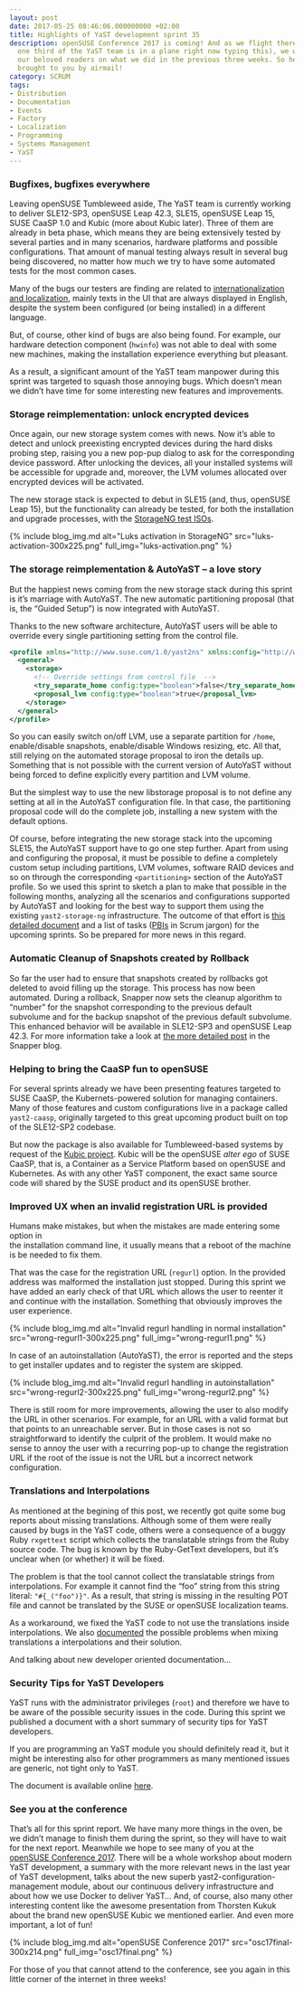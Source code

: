 ```yaml
---
layout: post
date: 2017-05-25 08:46:06.000000000 +02:00
title: Highlights of YaST development sprint 35
description: openSUSE Conference 2017 is coming! And as we flight there (literally,
  one third of the YaST team is in a plane right now typing this), we wanted to inform
  our beloved readers on what we did in the previous three weeks. So here is our report,
  brought to you by airmail!
category: SCRUM
tags:
- Distribution
- Documentation
- Events
- Factory
- Localization
- Programming
- Systems Management
- YaST
---
```



### Bugfixes, bugfixes everywhere

Leaving openSUSE Tumbleweed aside, The YaST team is currently working to
deliver SLE12-SP3, openSUSE Leap 42.3, SLE15, openSUSE Leap 15, SUSE
CaaSP 1.0 and Kubic (more about Kubic later). Three of them are already
in beta phase, which means they are being extensively tested by several
parties and in many scenarios, hardware platforms and possible
configurations. That amount of manual testing always result in several
bug being discovered, no matter how much we try to have some automated
tests for the most common cases.

Many of the bugs our testers are finding are related to
[internationalization and localization][1], mainly texts in the UI that
are always displayed in English, despite the system been configured (or
being installed) in a different language.

But, of course, other kind of bugs are also being found. For example,
our hardware detection component (`hwinfo`) was not able to deal with
some new machines, making the installation experience everything but
pleasant.

As a result, a significant amount of the YaST team manpower during this
sprint was targeted to squash those annoying bugs. Which doesn’t mean we
didn’t have time for some interesting new features and improvements.

### Storage reimplementation: unlock encrypted devices

Once again, our new storage system comes with news. Now it’s able to
detect and unlock preexisting encrypted devices during the hard disks
probing step, raising you a new pop-pup dialog to ask for the
corresponding device password. After unlocking the devices, all your
installed systems will be accessible for upgrade and, moreover, the LVM
volumes allocated over encrypted devices will be activated.

The new storage stack is expected to debut in SLE15 (and, thus, openSUSE
Leap 15), but the functionality can already be tested, for both the
installation and upgrade processes, with the [StorageNG test ISOs][2].

{% include blog_img.md alt="Luks activation in StorageNG"
src="luks-activation-300x225.png" full_img="luks-activation.png" %}

### The storage reimplementation &amp; AutoYaST – a love story

But the happiest news coming from the new storage stack during this
sprint is it’s marriage with AutoYaST. The new automatic partitioning
proposal (that is, the “Guided Setup”) is now integrated with AutoYaST.

Thanks to the new software architecture, AutoYaST users will be able to
override every single partitioning setting from the control file.

```xml  
<profile xmlns="http://www.suse.com/1.0/yast2ns" xmlns:config="http://www.suse.com/1.0/configns">
  <general>
    <storage>
      <!-- Override settings from control file  -->
      <try_separate_home config:type="boolean">false</try_separate_home>
      <proposal_lvm config:type="boolean">true</proposal_lvm>
    </storage>
  </general>
</profile>
```

So you can easily switch on/off LVM, use a separate partition for
`/home`, enable/disable snapshots, enable/disable Windows resizing, etc.
All that, still relying on the automated storage proposal to iron the
details up. Something that is not possible with the current version of
AutoYaST without being forced to define explicitly every partition and
LVM volume.

But the simplest way to use the new libstorage proposal is to not define
any setting at all in the AutoYaST configuration file. In that case, the
partitioning proposal code will do the complete job, installing a new
system with the default options.

Of course, before integrating the new storage stack into the upcoming
SLE15, the AutoYaST support have to go one step further. Apart from
using and configuring the proposal, it must be possible to define a
completely custom setup including partitions, LVM volumes, software RAID
devices and so on through the corresponding `<partitioning>` section of
the AutoYaST profile. So we used this sprint to sketch a plan to make
that possible in the following months, analyzing all the scenarios and
configurations supported by AutoYaST and looking for the best way to
support them using the existing `yast2-storage-ng` infrastructure. The
outcome of that effort is [this detailed document][3] and a list of
tasks ([PBIs][4] in Scrum jargon) for the upcoming sprints. So be
prepared for more news in this regard.

### Automatic Cleanup of Snapshots created by Rollback

So far the user had to ensure that snapshots created by rollbacks got
deleted to avoid filling up the storage. This process has now been
automated. During a rollback, Snapper now sets the cleanup algorithm to
“number” for the snapshot corresponding to the previous default
subvolume and for the backup snapshot of the previous default subvolume.
This enhanced behavior will be available in SLE12-SP3 and openSUSE Leap
42.3. For more information take a look at [the more detailed post][5] in
the Snapper blog.

### Helping to bring the CaaSP fun to openSUSE

For several sprints already we have been presenting features targeted to
SUSE CaaSP, the Kubernets-powered solution for managing containers. Many
of those features and custom configurations live in a package called
`yast2-caasp`, originally targeted to this great upcoming product built
on top of the SLE12-SP2 codebase.

But now the package is also available for Tumbleweed-based systems by
request of the [Kubic project][6]. Kubic will be the openSUSE *alter
ego* of SUSE CaaSP, that is, a Container as a Service Platform based on
openSUSE and Kubernetes. As with any other YaST component, the exact
same source code will shared by the SUSE product and its openSUSE
brother.

### Improved UX when an invalid registration URL is provided

Humans make mistakes, but when the mistakes are made entering some
option in  
 the installation command line, it usually means that a reboot of the
machine is be needed to fix them.

That was the case for the registration URL (`regurl`) option. In the
provided address was malformed the installation just stopped. During
this sprint we have added an early check of that URL which allows the
user to reenter it and continue with the installation. Something that
obviously improves the user experience.

{% include blog_img.md alt="Invalid regurl handling in normal installation"
src="wrong-regurl1-300x225.png" full_img="wrong-regurl1.png" %}

In case of an autoinstallation (AutoYaST), the error is reported and the
steps to get installer updates and to register the system are skipped.

{% include blog_img.md alt="Invalid regurl handling in autoinstallation"
src="wrong-regurl2-300x225.png" full_img="wrong-regurl2.png" %}

There is still room for more improvements, allowing the user to also
modify the URL in other scenarios. For example, for an URL with a valid
format but that points to an unreachable server. But in those cases is
not so straightforward to identify the culprit of the problem. It would
make no sense to annoy the user with a recurring pop-up to change the
registration URL if the root of the issue is not the URL but a incorrect
network configuration.

### Translations and Interpolations

As mentioned at the begining of this post, we recently got quite some
bug reports about missing translations. Although some of them were
really caused by bugs in the YaST code, others were a consequence of a
buggy Ruby `rxgettext` script which collects the translatable strings
from the Ruby source code. The bug is known by the Ruby-GetText
developers, but it’s unclear when (or whether) it will be fixed.

The problem is that the tool cannot collect the translatable strings
from interpolations. For example it cannot find the “foo” string from
this string literal: `"#{_("foo")}"`. As a result, that string is
missing in the resulting POT file and cannot be translated by the SUSE
or openSUSE localization teams.

As a workaround, we fixed the YaST code to not use the translations
inside interpolations. We also [documented][7] the possible problems
when mixing translations a interpolations and their solution.

And talking about new developer oriented documentation…

### Security Tips for YaST Developers

YaST runs with the administrator privileges (`root`) and therefore we
have to be aware of the possible security issues in the code. During
this sprint we published a document with a short summary of security
tips for YaST developers.

If you are programming an YaST module you should definitely read it, but
it might be interesting also for other programmers as many mentioned
issues are generic, not tight only to YaST.

The document is available online [here][8].

### See you at the conference

That’s all for this sprint report. We have many more things in the oven,
be we didn’t manage to finish them during the sprint, so they will have
to wait for the next report. Meanwhile we hope to see many of you at the
[openSUSE Conference 2017][9]. There will be a whole workshop about
modern YaST development, a summary with the more relevant news in the
last year of YaST development, talks about the new superb
yast2-configuration-management module, about our continuous delivery
infrastructure and about how we use Docker to deliver YaST… And, of
course, also many other interesting content like the awesome
presentation from Thorsten Kukuk about the brand new openSUSE Kubic we
mentioned earlier. And even more important, a lot of fun!

{% include blog_img.md alt="openSUSE Conference 2017"
src="osc17final-300x214.png" full_img="osc17final.png" %}

For those of you that cannot attend to the conference, see you again in
this little corner of the internet in three weeks!



[1]: https://en.wikipedia.org/wiki/Internationalization_and_localization
[2]: https://github.com/yast/yast-storage-ng#trying-the-installation-process
[3]: https://github.com/yast/yast-storage-ng/blob/master/doc/autoyast.md
[4]: https://www.scrumalliance.org/community/articles/2007/march/glossary-of-scrum-terms#1130
[5]: http://snapper.io/2017/05/10/automatic-cleanup-after-rollback.html
[6]: https://github.com/kubic-project
[7]: https://yastgithubio.readthedocs.io/en/latest/localization/#interpolations
[8]: http://yastgithubio.readthedocs.io/en/latest/security-tips/
[9]: https://events.opensuse.org/conference/oSC17
